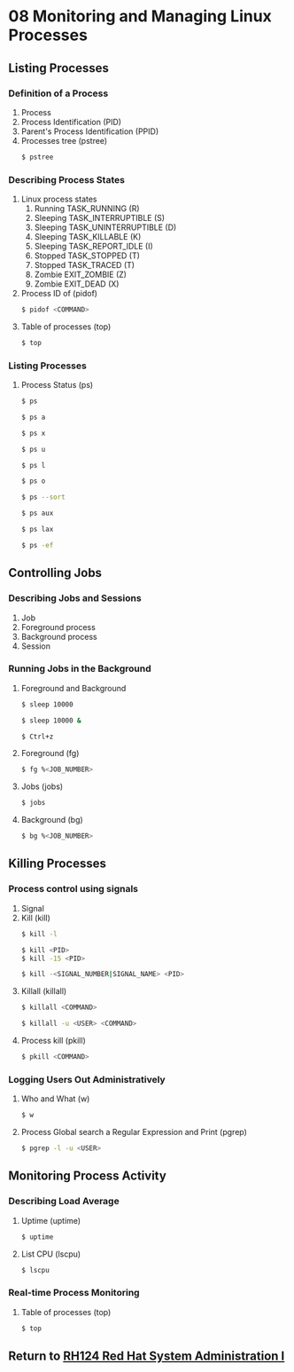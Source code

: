 # 08 Monitoring and Managing Linux Processes
## Listing Processes
### Definition of a Process
1. Process
2. Process Identification (PID)
3. Parent's Process Identification (PPID)
4. Processes tree (pstree)
    ```bash
    $ pstree
    ```
### Describing Process States
1. Linux process states
    1. Running TASK_RUNNING (R)
    2. Sleeping TASK_INTERRUPTIBLE (S)
    3. Sleeping TASK_UNINTERRUPTIBLE (D)
    4. Sleeping TASK_KILLABLE (K)
    5. Sleeping TASK_REPORT_IDLE (I)
    6. Stopped TASK_STOPPED (T)
    7. Stopped TASK_TRACED (T)
    8. Zombie EXIT_ZOMBIE (Z)
    9. Zombie EXIT_DEAD (X)
2. Process ID of (pidof)
    ```bash
    $ pidof <COMMAND>
    ```
3. Table of processes (top)
    ```bash
    $ top
    ```
### Listing Processes
1. Process Status (ps)
    ```bash
    $ ps
    ```
    ```bash
    $ ps a
    ```
    ```bash
    $ ps x
    ```
    ```bash
    $ ps u
    ```
    ```bash
    $ ps l
    ```
    ```bash
    $ ps o
    ```
    ```bash
    $ ps --sort
    ```
    ```bash
    $ ps aux
    ```
    ```bash
    $ ps lax
    ```
    ```bash
    $ ps -ef
    ```
## Controlling Jobs
### Describing Jobs and Sessions
1. Job
2. Foreground process
3. Background process
4. Session
### Running Jobs in the Background
1. Foreground and Background
    ```bash
    $ sleep 10000
    ```
    ```bash
    $ sleep 10000 &
    ```
    ```bash
    $ Ctrl+z
    ```
2. Foreground (fg)
    ```bash
    $ fg %<JOB_NUMBER>
    ```
3. Jobs (jobs)
    ```bash
    $ jobs
    ```
4. Background (bg)
    ```bash
    $ bg %<JOB_NUMBER>
    ```
## Killing Processes
### Process control using signals
1. Signal
2. Kill (kill)
    ```bash
    $ kill -l
    ```
    ```bash
    $ kill <PID>
    $ kill -15 <PID>
    ```
    ```bash
    $ kill -<SIGNAL_NUMBER|SIGNAL_NAME> <PID>
    ```
3. Killall (killall)
    ```bash
    $ killall <COMMAND>
    ```
    ```bash
    $ killall -u <USER> <COMMAND>
    ```
4. Process kill (pkill)
    ```bash
    $ pkill <COMMAND>
    ```
### Logging Users Out Administratively
1. Who and What (w)
    ```bash
    $ w
    ```
2. Process Global search a Regular Expression and Print (pgrep)
    ```bash
    $ pgrep -l -u <USER>
    ```
## Monitoring Process Activity
### Describing Load Average
1. Uptime (uptime)
    ```bash
    $ uptime
    ```
2. List CPU (lscpu)
    ```bash
    $ lscpu
    ```
### Real-time Process Monitoring
1. Table of processes (top)
    ```bash
    $ top
    ```
## Return to [RH124 Red Hat System Administration I](/rh124_red_hat_system_administration_i/README.md)

